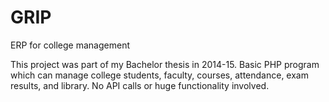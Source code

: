 # GRIP
ERP for college management

This project was part of my Bachelor thesis in 2014-15. Basic PHP program which can manage college students, faculty, courses, attendance, exam results, and library. No API calls or huge functionality involved.